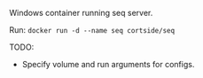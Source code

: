 Windows container running seq server. 

Run:
```docker run -d --name seq cortside/seq```
	
TODO:
- Specify volume and run arguments for configs.
